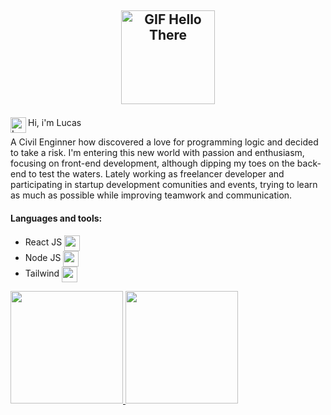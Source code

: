 ## <p align="center"><img align="center" alt="GIF Hello There" src="https://user-images.githubusercontent.com/80990472/182497482-fe294bbb-4ab3-4763-a872-d96c1fe023c9.gif" height="150"/>


Hi, i'm Lucas
<a href="https://www.linkedin.com/in/lucas-prado-186636aa/">
  <img align="left" alt="Lucas' LinkedIN" width="25px" src="https://raw.githubusercontent.com/peterthehan/peterthehan/master/assets/linkedin.svg" />
</a>


A Civil Enginner how discovered a love for programming logic and decided to take a risk. I'm entering this new world with passion and enthusiasm, focusing on front-end development, although dipping my toes on the back-end to test the waters.
Lately working as freelancer developer and participating in startup development comunities and events, trying to learn as much as possible while improving teamwork and communication.

#### Languages and tools:
- React JS <img align="center" width="25px" src="https://cdn.jsdelivr.net/gh/devicons/devicon/icons/react/react-original.svg" />
- Node JS <img align="center" width="25px" src="https://cdn.jsdelivr.net/gh/devicons/devicon/icons/nodejs/nodejs-original.svg" />
- Tailwind <img align="center" width="25px" src="https://cdn.jsdelivr.net/gh/devicons/devicon/icons/tailwindcss/tailwindcss-plain.svg" />

 
<div>
  <a href="https://github.com/LukPrado-42">
  <img height="180em" src="https://github-readme-stats.vercel.app/api/top-langs/?username=LukPrado-42&layout=compact&langs_count=7&theme=dracula"/>
  <img height="180em" src="https://github-readme-stats.vercel.app/api?username=LukPrado-42&show_icons=true&theme=dracula&include_all_commits=true&count_private=true"/>
</div>


